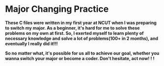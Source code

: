 # Major Changing Practice

**These C files were written in my first year at NCUT when I was preparing to switch my major. As a beginner, it's hard for me to solve these problems on my own at first. So, I exerted myself to learn plenty of necessary knowledge and solve a lot of problems(100+ in 2 months), and eventually I really did it!!!**

**So no matter what, it's possible for us all to achieve our goal, whether you wanna switch your major or become a coder. Don't hesitate, act now! ! !**
